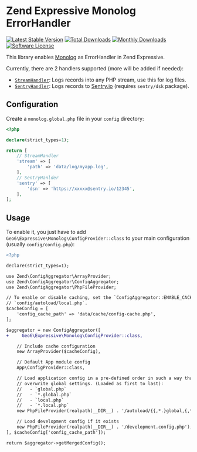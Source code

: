 # Zend Expressive Monolog ErrorHandler

[![Latest Stable Version](https://poser.pugx.org/geo6/zend-expressive-monolog/v/stable)](https://packagist.org/packages/geo6/zend-expressive-monolog)
[![Total Downloads](https://poser.pugx.org/geo6/zend-expressive-monolog/downloads)](https://packagist.org/packages/geo6/zend-expressive-monolog)
[![Monthly Downloads](https://poser.pugx.org/geo6/zend-expressive-monolog/d/monthly.png)](https://packagist.org/packages/geo6/zend-expressive-monolog)
[![Software License](https://img.shields.io/badge/license-GPL--3.0-brightgreen.svg)](LICENSE)

This library enables [Monolog](https://github.com/Seldaek/monolog) as ErrorHandler in Zend Expressive.

Currently, there are 2 handlers supported (more will be added if needed):

- [`StreamHandler`](https://github.com/Seldaek/monolog/blob/master/src/Monolog/Handler/StreamHandler.php): Logs records into any PHP stream, use this for log files.
- [`SentryHandler`](https://github.com/geo6/zend-expressive-monolog/blob/master/src/Hander/SentryHandler.php): Logs records to [Sentry.io](https://sentry.io/) (requires `sentry/dsk` package).

## Configuration

Create a `monolog.global.php` file in your `config` directory:

```php
<?php

declare(strict_types=1);

return [
    // StreamHandler
    'stream' => [
        'path' => 'data/log/myapp.log',
    ],
    // SentryHanlder
    'sentry' => [
        'dsn' => 'https://xxxxx@sentry.io/12345',
    ],
];
```

## Usage

To enable it, you just have to add `Geo6\Expressive\Monolog\ConfigProvider::class` to your main configuration (usually `config/config.php`):

```diff
<?php

declare(strict_types=1);

use Zend\ConfigAggregator\ArrayProvider;
use Zend\ConfigAggregator\ConfigAggregator;
use Zend\ConfigAggregator\PhpFileProvider;

// To enable or disable caching, set the `ConfigAggregator::ENABLE_CACHE` boolean in
// `config/autoload/local.php`.
$cacheConfig = [
    'config_cache_path' => 'data/cache/config-cache.php',
];

$aggregator = new ConfigAggregator([
+     Geo6\Expressive\Monolog\ConfigProvider::class,

    // Include cache configuration
    new ArrayProvider($cacheConfig),

    // Default App module config
    App\ConfigProvider::class,

    // Load application config in a pre-defined order in such a way that local settings
    // overwrite global settings. (Loaded as first to last):
    //   - `global.php`
    //   - `*.global.php`
    //   - `local.php`
    //   - `*.local.php`
    new PhpFileProvider(realpath(__DIR__) . '/autoload/{{,*.}global,{,*.}local}.php'),

    // Load development config if it exists
    new PhpFileProvider(realpath(__DIR__) . '/development.config.php'),
], $cacheConfig['config_cache_path']);

return $aggregator->getMergedConfig();
```
